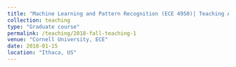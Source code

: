 ```yaml
---
title: "Machine Learning and Pattern Recognition (ECE 4950)| Teaching Assistant"
collection: teaching
type: "Graduate course"
permalink: /teaching/2018-fall-teaching-1
venue: "Cornell University, ECE"
date: 2018-01-15
location: "Ithaca, US"
---
```

